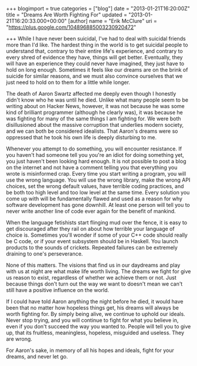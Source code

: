 +++
blogimport = true
categories = ["blog"]
date = "2013-01-21T16:20:00Z"
title = "Dreams Are Worth Fighting For"
updated = "2013-01-21T16:20:33.000+00:00"
[author]
name = "Erik McClure"
uri = "https://plus.google.com/104896885003230920472"

+++
While I have never been suicidal, I've had to deal with suicidal friends more than I'd like. The hardest thing in the world is to get suicidal people to understand that, contrary to their entire life's experience, and contrary to every shred of evidence they have, things will get better. Eventually, they will have an experience they could never have imagined, they just have to hold on long enough. Sometimes it feels like our dreams are on the brink of suicide for similar reasons, and we must also convince ourselves that we just need to hold on to them for a little while longer.

The death of Aaron Swartz affected me deeply even though I honestly didn't know who he was until he died. Unlike what many people seem to be writing about on Hacker News, however, it was not because he was some kind of brilliant programmer (although he clearly was), it was because he was fighting for many of the same things I am fighting for. We were both disillusioned about the massive corruption that underlies modern society, and we can both be considered idealists. That Aaron's dreams were so oppressed that he took his own life is deeply disturbing to me.

Whenever you attempt to do something, you will encounter resistance. If you haven't had someone tell you you're an idiot for doing something yet, you just haven't been looking hard enough. It is not possible to post a blog on the internet and not have a comment telling you that everything you wrote is misinformed crap. Every time you start writing a program, you will use the wrong language. You will use the wrong library, make the wrong API choices, set the wrong default values, have terrible coding practices, and be both too high level and too low level at the same time. Every solution you come up with will be fundamentally flawed and used as a reason for why software development has gone downhill. At least one person will tell you to never write another line of code ever again for the benefit of mankind.

When the language fetishists start flinging mud over the fence, it is easy to get discouraged after they rail on about how terrible your language of choice is. Sometimes you'll wonder if some of your C++ code should really be C code, or if your event subsystem should be in Haskell. You launch products to the sounds of crickets. Repeated failures can be extremely draining to one's perseverance.

None of this matters. The visions that find us in our daydreams and play with us at night are what make life worth living. The dreams we fight for give us reason to exist, regardless of whether we achieve them or not. Just because things don't turn out the way we want to doesn't mean we can't still have a positive influence on the world.

If I could have told Aaron anything the night before he died, it would have been that no matter how hopeless things get, his dreams will always be worth fighting for. By simply being alive, we continue to uphold our ideals. Never stop trying, and you will continue to fight for what you believe in, even if you don't succeed the way you wanted to. People will tell you to give up, that its fruitless, meaningless, hopeless, misguided and useless. They are wrong.

For Aaron's sake, in memory of all his hopes and ideals, fight for your dreams, and never let go. 
